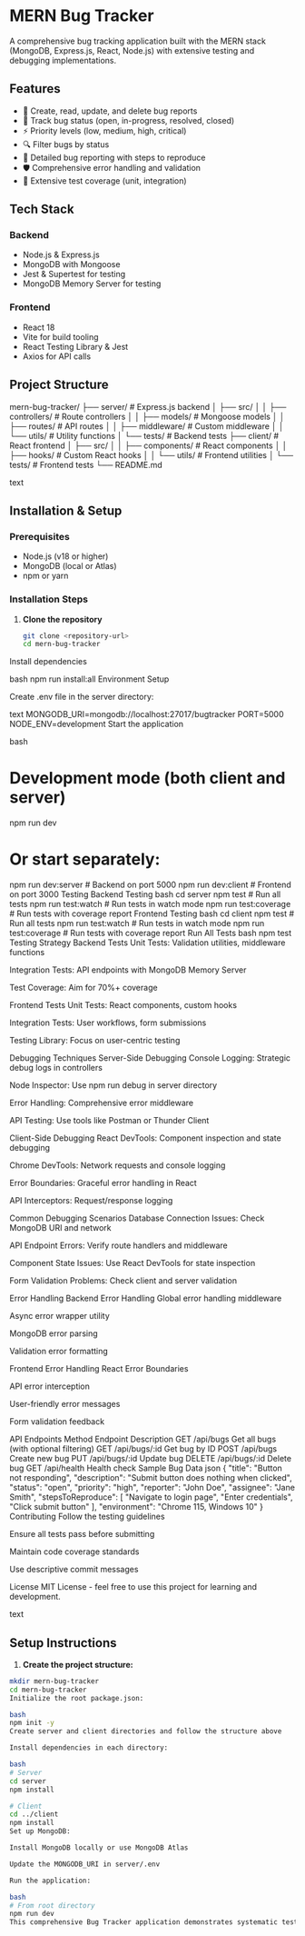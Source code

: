 # MERN Bug Tracker

A comprehensive bug tracking application built with the MERN stack (MongoDB, Express.js, React, Node.js) with extensive testing and debugging implementations.

## Features

- 🐛 Create, read, update, and delete bug reports
- 🎯 Track bug status (open, in-progress, resolved, closed)
- ⚡ Priority levels (low, medium, high, critical)
- 🔍 Filter bugs by status
- 📝 Detailed bug reporting with steps to reproduce
- 🛡️ Comprehensive error handling and validation
- 🧪 Extensive test coverage (unit, integration)

## Tech Stack

### Backend
- Node.js & Express.js
- MongoDB with Mongoose
- Jest & Supertest for testing
- MongoDB Memory Server for testing

### Frontend
- React 18
- Vite for build tooling
- React Testing Library & Jest
- Axios for API calls

## Project Structure
mern-bug-tracker/
├── server/ # Express.js backend
│ ├── src/
│ │ ├── controllers/ # Route controllers
│ │ ├── models/ # Mongoose models
│ │ ├── routes/ # API routes
│ │ ├── middleware/ # Custom middleware
│ │ └── utils/ # Utility functions
│ └── tests/ # Backend tests
├── client/ # React frontend
│ ├── src/
│ │ ├── components/ # React components
│ │ ├── hooks/ # Custom React hooks
│ │ └── utils/ # Frontend utilities
│ └── tests/ # Frontend tests
└── README.md

text

## Installation & Setup

### Prerequisites
- Node.js (v18 or higher)
- MongoDB (local or Atlas)
- npm or yarn

### Installation Steps

1. **Clone the repository**
   ```bash
   git clone <repository-url>
   cd mern-bug-tracker
Install dependencies

bash
npm run install:all
Environment Setup

Create .env file in the server directory:

text
MONGODB_URI=mongodb://localhost:27017/bugtracker
PORT=5000
NODE_ENV=development
Start the application

bash
# Development mode (both client and server)
npm run dev

# Or start separately:
npm run dev:server  # Backend on port 5000
npm run dev:client  # Frontend on port 3000
Testing
Backend Testing
bash
cd server
npm test              # Run all tests
npm run test:watch    # Run tests in watch mode
npm run test:coverage # Run tests with coverage report
Frontend Testing
bash
cd client
npm test              # Run all tests
npm run test:watch    # Run tests in watch mode
npm run test:coverage # Run tests with coverage report
Run All Tests
bash
npm test
Testing Strategy
Backend Tests
Unit Tests: Validation utilities, middleware functions

Integration Tests: API endpoints with MongoDB Memory Server

Test Coverage: Aim for 70%+ coverage

Frontend Tests
Unit Tests: React components, custom hooks

Integration Tests: User workflows, form submissions

Testing Library: Focus on user-centric testing

Debugging Techniques
Server-Side Debugging
Console Logging: Strategic debug logs in controllers

Node Inspector: Use npm run debug in server directory

Error Handling: Comprehensive error middleware

API Testing: Use tools like Postman or Thunder Client

Client-Side Debugging
React DevTools: Component inspection and state debugging

Chrome DevTools: Network requests and console logging

Error Boundaries: Graceful error handling in React

API Interceptors: Request/response logging

Common Debugging Scenarios
Database Connection Issues: Check MongoDB URI and network

API Endpoint Errors: Verify route handlers and middleware

Component State Issues: Use React DevTools for state inspection

Form Validation Problems: Check client and server validation

Error Handling
Backend Error Handling
Global error handling middleware

Async error wrapper utility

MongoDB error parsing

Validation error formatting

Frontend Error Handling
React Error Boundaries

API error interception

User-friendly error messages

Form validation feedback

API Endpoints
Method	Endpoint	Description
GET	/api/bugs	Get all bugs (with optional filtering)
GET	/api/bugs/:id	Get bug by ID
POST	/api/bugs	Create new bug
PUT	/api/bugs/:id	Update bug
DELETE	/api/bugs/:id	Delete bug
GET	/api/health	Health check
Sample Bug Data
json
{
  "title": "Button not responding",
  "description": "Submit button does nothing when clicked",
  "status": "open",
  "priority": "high",
  "reporter": "John Doe",
  "assignee": "Jane Smith",
  "stepsToReproduce": [
    "Navigate to login page",
    "Enter credentials",
    "Click submit button"
  ],
  "environment": "Chrome 115, Windows 10"
}
Contributing
Follow the testing guidelines

Ensure all tests pass before submitting

Maintain code coverage standards

Use descriptive commit messages

License
MIT License - feel free to use this project for learning and development.

text

## Setup Instructions

1. **Create the project structure:**
```bash
mkdir mern-bug-tracker
cd mern-bug-tracker
Initialize the root package.json:

bash
npm init -y
Create server and client directories and follow the structure above

Install dependencies in each directory:

bash
# Server
cd server
npm install

# Client  
cd ../client
npm install
Set up MongoDB:

Install MongoDB locally or use MongoDB Atlas

Update the MONGODB_URI in server/.env

Run the application:

bash
# From root directory
npm run dev
This comprehensive Bug Tracker application demonstrates systematic testing and debugging practices in a MERN stack application, meeting all the requirements specified in the assignment.

